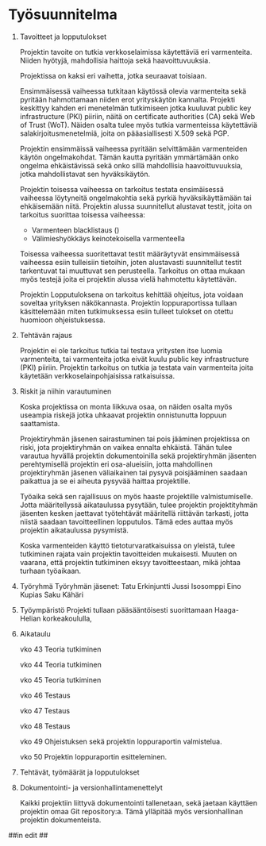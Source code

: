 
# Työsuunnitelma

1. Tavoitteet ja lopputulokset
	
	Projektin tavoite on tutkia verkkoselaimissa käytettäviä eri varmenteita. Niiden hyötyjä, mahdollisia haittoja sekä haavoittuvuuksia.
	
	Projektissa on kaksi eri vaihetta, jotka seuraavat toisiaan. 

	Ensimmäisessä vaiheessa tutkitaan käytössä olevia varmenteita sekä pyritään hahmottamaan niiden erot yrityskäytön kannalta. 
	Projekti keskittyy kahden eri menetelmän tutkimiseen jotka kuuluvat public key infrastructure (PKI) piiriin,
	näitä on certificate authorities (CA) sekä Web of Trust (WoT).
	Näiden osalta tulee myös tutkia varmenteissa käytettäviä salakirjoitusmenetelmiä, joita on pääasiallisesti X.509 sekä PGP.

	Projektin ensimmäissä vaiheessa pyritään selvittämään varmenteiden käytön ongelmakohdat. Tämän kautta pyritään ymmärtämään onko 
	ongelma ehkäistävissä sekä onko sillä mahdollisia haavoittuvuuksia, jotka mahdollistavat sen hyväksikäytön.

	Projektin toisessa vaiheessa on tarkoitus testata ensimäisessä vaiheessa löytyneitä ongelmakohtia sekä pyrkiä hyväksikäyttämään tai 
	ehkäisemään niitä.
	Projektin alussa suunnitellut alustavat testit, joita on tarkoitus suorittaa toisessa vaiheessa:

	- Varmenteen blacklistaus ()
	- Välimieshyökkäys keinotekoisella varmenteella
	
	Toisessa vaiheessa suoritettavat testit määräytyvät ensimmäisessä vaiheessa esiin tulleisiin tietoihin, joten alustavasti suunnitellut 
	testit tarkentuvat tai muuttuvat sen perusteella. Tarkoitus on ottaa mukaan myös testejä joita ei projektin alussa vielä hahmotettu 
	käytettävän. 

	Projektin Lopputuloksena on tarkoitus kehittää ohjeitus, jota voidaan soveltaa yrityksen näkökannasta. 
	Projektin loppuraportissa tullaan käsittelemään miten tutkimuksessa esiin tulleet tulokset on otettu huomioon ohjeistuksessa.
			
2. Tehtävän rajaus
	
	Projektin ei ole tarkoitus tutkia tai testava yritysten itse luomia varmenteita, tai varmenteita jotka eivät kuulu 
	public key infrastructure (PKI) piiriin. Projektin tarkoitus on tutkia ja testata vain varmenteita joita käytetään 
	verkkoselainpohjaisissa ratkaisuissa.  
	
3. Riskit ja niihin varautuminen
	
	Koska projektissa on monta liikkuva osaa, on näiden osalta myös useampia riskejä jotka uhkaavat projektin onnistunutta loppuun 
	saattamista. 

	Projektiryhmän jäsenen sairastuminen tai pois jääminen projektissa on riski, jota projektiryhmän on vaikea ennalta ehkäistä. 
	Tähän tulee varautua hyvällä projektin dokumentoinilla sekä projektiryhmän jäsenten perehtymisellä projektin eri osa-alueisiin, jotta 
	mahdollinen projektiryhmän jäsenen väliaikainen tai pysyvä poisjääminen saadaan paikattua ja se ei aiheuta pysyvää haittaa 
	projektille. 

	Työaika sekä sen rajallisuus on myös haaste projektille valmistumiselle. Jotta määritellyssä aikataulussa pysytään, tulee projektin 
	projektityhmän jäsenten kesken jaettavat työtehtävät määritellä riittävän tarkasti, jotta niistä saadaan tavoitteellinen lopputulos. 
	Tämä edes auttaa myös projektin aikataulussa pysymistä.	

	Koska varmenteiden käyttö tietoturvaratkaisuissa on yleistä, tulee tutkiminen rajata vain projektin tavoitteiden mukaisesti. Muuten on 
	vaarana, että projektin tutkiminen eksyy tavoitteestaan, mikä johtaa turhaan työaikaan.
	
4. Työryhmä
	Työryhmän jäsenet:
		Tatu Erkinjuntti
		Jussi Isosomppi
		Eino Kupias
		Saku Kähäri	
		
5. Työympäristö
	Projekti tullaan pääsääntöisesti suorittamaan Haaga-Helian korkeakoululla, 
	
6. Aikataulu

	vko 43	Teoria tutkiminen

	vko 44	Teoria tutkiminen

	vko 45	Teoria tutkiminen

	vko 46	Testaus

	vko 47	Testaus

	vko 48	Testaus

	vko 49  Ohjeistuksen sekä projektin loppuraportin valmistelua.

	vko 50	Projektin loppuraportin esitteleminen.
	
7. Tehtävät, työmäärät ja lopputulokset

8. Dokumentointi- ja versionhallintamenettelyt

	Kaikki projektiin liittyvä dokumentointi tallenetaan, sekä jaetaan käyttäen projektin omaa Git repository:a. Tämä ylläpitää myös 
	versionhallinan projektin dokumenteista.

##in edit ##



